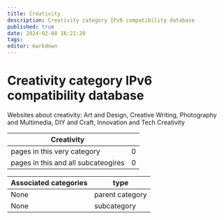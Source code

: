 ```yaml
---
title: Creativity
description: Creativity category IPv6 compatibility database
published: true
date: 2024-02-08 16:21:28 
tags:
editor: markdown
---
```


# Creativity category IPv6 compatibility database


Websites about creativity: Art and Design, Creative Writing, Photography and Multimedia, DIY and Craft, Innovation and Tech Creativity


| Creativity   |   |
| - | - |
| pages in this very category | 0 |
| pages in this and all subcateogires | 0 |

| Associated categories | type |
| - | - |
| None | parent category |
| None | subcategory |